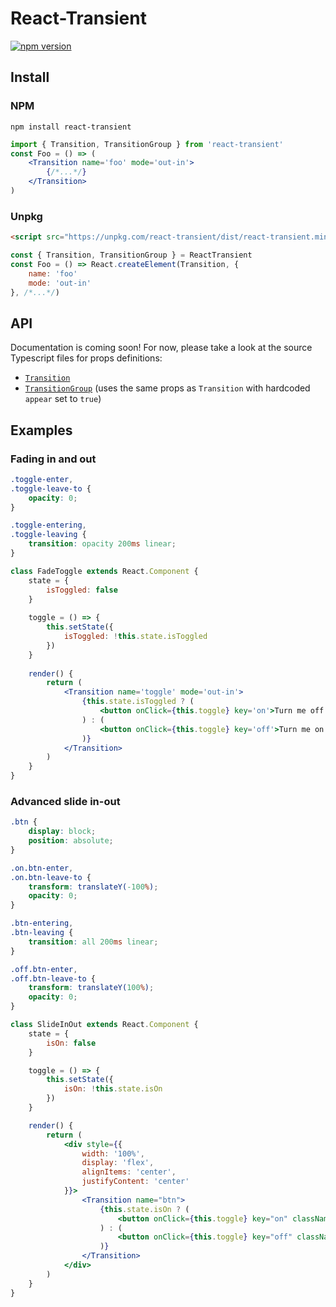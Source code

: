 # React-Transient
[![npm version](https://badge.fury.io/js/react-transient.svg)](https://badge.fury.io/js/react-transient)
## Install
### NPM
```
npm install react-transient
```
```jsx
import { Transition, TransitionGroup } from 'react-transient'
const Foo = () => (
    <Transition name='foo' mode='out-in'>
        {/*...*/}
    </Transition>
)
```
### Unpkg
```html
<script src="https://unpkg.com/react-transient/dist/react-transient.min.js"></script>
```
```js
const { Transition, TransitionGroup } = ReactTransient
const Foo = () => React.createElement(Transition, {
    name: 'foo'
    mode: 'out-in'
}, /*...*/)
```
## API
Documentation is coming soon! For now, please take a look at the source Typescript files for props definitions:
* [`Transition`](https://github.com/ferdaber/react-transient/blob/master/src/lib/Transition.tsx)
* [`TransitionGroup`](https://github.com/ferdaber/react-transient/blob/master/src/lib/TransitionGroup.tsx) (uses the same props as `Transition` with hardcoded `appear` set to `true`)
## Examples
### Fading in and out
```css
.toggle-enter,
.toggle-leave-to {
    opacity: 0;
}

.toggle-entering,
.toggle-leaving {
    transition: opacity 200ms linear;
}
```
```jsx
class FadeToggle extends React.Component {
    state = {
        isToggled: false
    }
    
    toggle = () => {
        this.setState({
            isToggled: !this.state.isToggled
        })
    }
    
    render() {
        return (
            <Transition name='toggle' mode='out-in'>
                {this.state.isToggled ? (
                    <button onClick={this.toggle} key='on'>Turn me off!</button>
                ) : (
                    <button onClick={this.toggle} key='off'>Turn me on!</button>
                )}
            </Transition>
        )
    }
}
```
### Advanced slide in-out
```css
.btn {
    display: block;
    position: absolute;
}

.on.btn-enter,
.on.btn-leave-to {
    transform: translateY(-100%);
    opacity: 0;
}

.btn-entering,
.btn-leaving {
    transition: all 200ms linear;
}

.off.btn-enter,
.off.btn-leave-to {
    transform: translateY(100%);
    opacity: 0;
}
```
```jsx
class SlideInOut extends React.Component {
    state = {
        isOn: false
    }

    toggle = () => {
        this.setState({
            isOn: !this.state.isOn
        })
    }

    render() {
        return (
            <div style={{
                width: '100%',
                display: 'flex',
                alignItems: 'center',
                justifyContent: 'center'
            }}>
                <Transition name="btn">
                    {this.state.isOn ? (
                        <button onClick={this.toggle} key="on" className="btn on">On</button>
                    ) : (
                        <button onClick={this.toggle} key="off" className="btn off">Off</button>
                    )}
                </Transition>
            </div>
        )
    }
}
```

